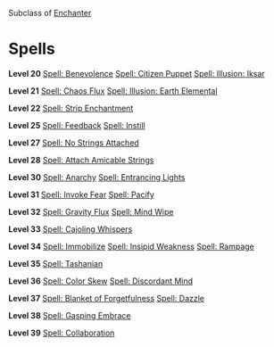 <!-- TITLE: Puppetmaster -->
<!-- SUBTITLE: Puppetmasters can appear to be quite charming, no pun intended, but beware, for they are masters of anima-controlling magic.  What could start as a simple puppet show may turn into a bloody affair if only the Puppetmaster willed it so.  Darker still, you may find yourself an unwilling participant in their little mummer's farce.   -->

Subclass of [Enchanter](enchanter)
# Spells

**Level 20**
[Spell: Benevolence](benevolence)
[Spell: Citizen Puppet](citizen-puppet)
[Spell: Illusion: Iksar](illusion-iksar)

**Level 21**
[Spell: Chaos Flux](chaos-flux)
[Spell: Illusion: Earth Elemental](illusion-earth-elemental)

**Level 22**
[Spell: Strip Enchantment](strip-enchantment)

**Level 25**
[Spell: Feedback](feedback)
[Spell: Instill](instill)

**Level 27**
[Spell: No Strings Attached](no-strings-attached)

**Level 28**
[Spell: Attach Amicable Strings](attach-amicable-strings)

**Level 30**
[Spell: Anarchy](anarchy)
[Spell: Entrancing Lights](entrancing-lights)

**Level 31**
[Spell: Invoke Fear](invoke-fear)
[Spell: Pacify](pacify)

**Level 32**
[Spell: Gravity Flux](gravity-flux)
[Spell: Mind Wipe](mind-wipe)

**Level 33**
[Spell: Cajoling Whispers](cajoling-whispers)

**Level 34**
[Spell: Immobilize](immobilize)
[Spell: Insipid Weakness](insipid-weakness)
[Spell: Rampage](rampage)

**Level 35**
[Spell: Tashanian](tashanian)

**Level 36**
[Spell: Color Skew](color-skew)
[Spell: Discordant Mind](discordant-mind)

**Level 37**
[Spell: Blanket of Forgetfulness](blanket-of-forgetfulness)
[Spell: Dazzle](dazzle)

**Level 38**
[Spell: Gasping Embrace](gasping-embrace)

**Level 39**
[Spell: Collaboration](collaboration)